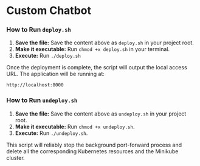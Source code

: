 # Custom Chatbot

### How to Run `deploy.sh`

1.  **Save the file:** Save the content above as `deploy.sh` in your project root.
2.  **Make it executable:** Run `chmod +x deploy.sh` in your terminal.
3.  **Execute:** Run `./deploy.sh`

Once the deployment is complete, the script will output the local access URL. The application will be running at:

    http://localhost:8000

### How to Run `undeploy.sh`

1.  **Save the file:** Save the content above as `undeploy.sh` in your project root.
2.  **Make it executable:** Run `chmod +x undeploy.sh`.
3.  **Execute:** Run `./undeploy.sh`.

This script will reliably stop the background port-forward process and delete all the corresponding Kubernetes resources and the Minikube cluster.
